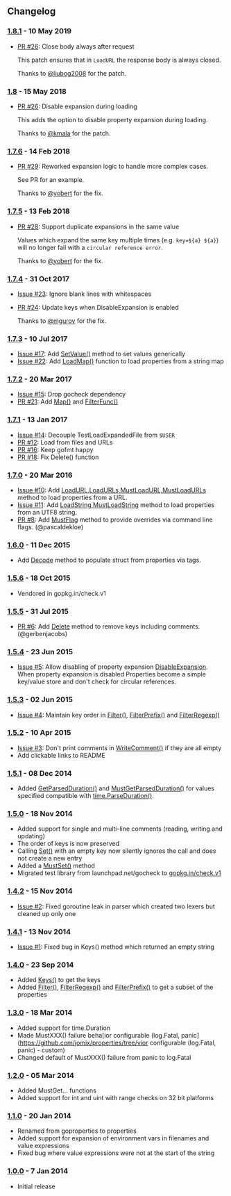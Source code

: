 ## Changelog

### [1.8.1](https://github.com/jomix/properties/tree/v1.8.1) - 10 May 2019

 * [PR #26](https://github.com/jomix/properties/pull/35): Close body always after request

   This patch ensures that in `LoadURL` the response body is always closed.

   Thanks to [@liubog2008](https://github.com/liubog2008) for the patch.

### [1.8](https://github.com/jomix/properties/tree/v1.8) - 15 May 2018

 * [PR #26](https://github.com/jomix/properties/pull/26): Disable expansion during loading

   This adds the option to disable property expansion during loading.

   Thanks to [@kmala](https://github.com/kmala) for the patch.

### [1.7.6](https://github.com/jomix/properties/tree/v1.7.6) - 14 Feb 2018

 * [PR #29](https://github.com/jomix/properties/pull/29): Reworked expansion logic to handle more complex cases.

   See PR for an example.

   Thanks to [@yobert](https://github.com/yobert) for the fix.

### [1.7.5](https://github.com/jomix/properties/tree/v1.7.5) - 13 Feb 2018

 * [PR #28](https://github.com/jomix/properties/pull/28): Support duplicate expansions in the same value

   Values which expand the same key multiple times (e.g. `key=${a} ${a}`) will no longer fail
   with a `circular reference error`.

   Thanks to [@yobert](https://github.com/yobert) for the fix.

### [1.7.4](https://github.com/jomix/properties/tree/v1.7.4) - 31 Oct 2017

 * [Issue #23](https://github.com/jomix/properties/issues/23): Ignore blank lines with whitespaces

 * [PR #24](https://github.com/jomix/properties/pull/24): Update keys when DisableExpansion is enabled

   Thanks to [@mgurov](https://github.com/mgurov) for the fix.

### [1.7.3](https://github.com/jomix/properties/tree/v1.7.3) - 10 Jul 2017

 * [Issue #17](https://github.com/jomix/properties/issues/17): Add [SetValue()](http://godoc.org/github.com/jomix/properties#Properties.SetValue) method to set values generically
 * [Issue #22](https://github.com/jomix/properties/issues/22): Add [LoadMap()](http://godoc.org/github.com/jomix/properties#LoadMap) function to load properties from a string map

### [1.7.2](https://github.com/jomix/properties/tree/v1.7.2) - 20 Mar 2017

 * [Issue #15](https://github.com/jomix/properties/issues/15): Drop gocheck dependency
 * [PR #21](https://github.com/jomix/properties/pull/21): Add [Map()](http://godoc.org/github.com/jomix/properties#Properties.Map) and [FilterFunc()](http://godoc.org/github.com/jomix/properties#Properties.FilterFunc)

### [1.7.1](https://github.com/jomix/properties/tree/v1.7.1) - 13 Jan 2017

 * [Issue #14](https://github.com/jomix/properties/issues/14): Decouple TestLoadExpandedFile from `$USER`
 * [PR #12](https://github.com/jomix/properties/pull/12): Load from files and URLs
 * [PR #16](https://github.com/jomix/properties/pull/16): Keep gofmt happy
 * [PR #18](https://github.com/jomix/properties/pull/18): Fix Delete() function

### [1.7.0](https://github.com/jomix/properties/tree/v1.7.0) - 20 Mar 2016

 * [Issue #10](https://github.com/jomix/properties/issues/10): Add [LoadURL,LoadURLs,MustLoadURL,MustLoadURLs](http://godoc.org/github.com/jomix/properties#LoadURL) method to load properties from a URL.
 * [Issue #11](https://github.com/jomix/properties/issues/11): Add [LoadString,MustLoadString](http://godoc.org/github.com/jomix/properties#LoadString) method to load properties from an UTF8 string.
 * [PR #8](https://github.com/jomix/properties/pull/8): Add [MustFlag](http://godoc.org/github.com/jomix/properties#Properties.MustFlag) method to provide overrides via command line flags. (@pascaldekloe)

### [1.6.0](https://github.com/jomix/properties/tree/v1.6.0) - 11 Dec 2015

 * Add [Decode](http://godoc.org/github.com/jomix/properties#Properties.Decode) method to populate struct from properties via tags.

### [1.5.6](https://github.com/jomix/properties/tree/v1.5.6) - 18 Oct 2015

 * Vendored in gopkg.in/check.v1

### [1.5.5](https://github.com/jomix/properties/tree/v1.5.5) - 31 Jul 2015

 * [PR #6](https://github.com/jomix/properties/pull/6): Add [Delete](http://godoc.org/github.com/jomix/properties#Properties.Delete) method to remove keys including comments. (@gerbenjacobs)

### [1.5.4](https://github.com/jomix/properties/tree/v1.5.4) - 23 Jun 2015

 * [Issue #5](https://github.com/jomix/properties/issues/5): Allow disabling of property expansion [DisableExpansion](http://godoc.org/github.com/jomix/properties#Properties.DisableExpansion). When property expansion is disabled Properties become a simple key/value store and don't check for circular references.

### [1.5.3](https://github.com/jomix/properties/tree/v1.5.3) - 02 Jun 2015

 * [Issue #4](https://github.com/jomix/properties/issues/4): Maintain key order in [Filter()](http://godoc.org/github.com/jomix/properties#Properties.Filter), [FilterPrefix()](http://godoc.org/github.com/jomix/properties#Properties.FilterPrefix) and [FilterRegexp()](http://godoc.org/github.com/jomix/properties#Properties.FilterRegexp)

### [1.5.2](https://github.com/jomix/properties/tree/v1.5.2) - 10 Apr 2015

 * [Issue #3](https://github.com/jomix/properties/issues/3): Don't print comments in [WriteComment()](http://godoc.org/github.com/jomix/properties#Properties.WriteComment) if they are all empty
 * Add clickable links to README

### [1.5.1](https://github.com/jomix/properties/tree/v1.5.1) - 08 Dec 2014

 * Added [GetParsedDuration()](http://godoc.org/github.com/jomix/properties#Properties.GetParsedDuration) and [MustGetParsedDuration()](http://godoc.org/github.com/jomix/properties#Properties.MustGetParsedDuration) for values specified compatible with
   [time.ParseDuration()](http://golang.org/pkg/time/#ParseDuration).

### [1.5.0](https://github.com/jomix/properties/tree/v1.5.0) - 18 Nov 2014

 * Added support for single and multi-line comments (reading, writing and updating)
 * The order of keys is now preserved
 * Calling [Set()](http://godoc.org/github.com/jomix/properties#Properties.Set) with an empty key now silently ignores the call and does not create a new entry
 * Added a [MustSet()](http://godoc.org/github.com/jomix/properties#Properties.MustSet) method
 * Migrated test library from launchpad.net/gocheck to [gopkg.in/check.v1](http://gopkg.in/check.v1)

### [1.4.2](https://github.com/jomix/properties/tree/v1.4.2) - 15 Nov 2014

 * [Issue #2](https://github.com/jomix/properties/issues/2): Fixed goroutine leak in parser which created two lexers but cleaned up only one

### [1.4.1](https://github.com/jomix/properties/tree/v1.4.1) - 13 Nov 2014

 * [Issue #1](https://github.com/jomix/properties/issues/1): Fixed bug in Keys() method which returned an empty string

### [1.4.0](https://github.com/jomix/properties/tree/v1.4.0) - 23 Sep 2014

 * Added [Keys()](http://godoc.org/github.com/jomix/properties#Properties.Keys) to get the keys
 * Added [Filter()](http://godoc.org/github.com/jomix/properties#Properties.Filter), [FilterRegexp()](http://godoc.org/github.com/jomix/properties#Properties.FilterRegexp) and [FilterPrefix()](http://godoc.org/github.com/jomix/properties#Properties.FilterPrefix) to get a subset of the properties

### [1.3.0](https://github.com/jomix/properties/tree/v1.3.0) - 18 Mar 2014

* Added support for time.Duration
* Made MustXXX() failure beha[ior configurable (log.Fatal, panic](https://github.com/jomix/properties/tree/vior configurable (log.Fatal, panic) - custom)
* Changed default of MustXXX() failure from panic to log.Fatal

### [1.2.0](https://github.com/jomix/properties/tree/v1.2.0) - 05 Mar 2014

* Added MustGet... functions
* Added support for int and uint with range checks on 32 bit platforms

### [1.1.0](https://github.com/jomix/properties/tree/v1.1.0) - 20 Jan 2014

* Renamed from goproperties to properties
* Added support for expansion of environment vars in
  filenames and value expressions
* Fixed bug where value expressions were not at the
  start of the string

### [1.0.0](https://github.com/jomix/properties/tree/v1.0.0) - 7 Jan 2014

* Initial release
